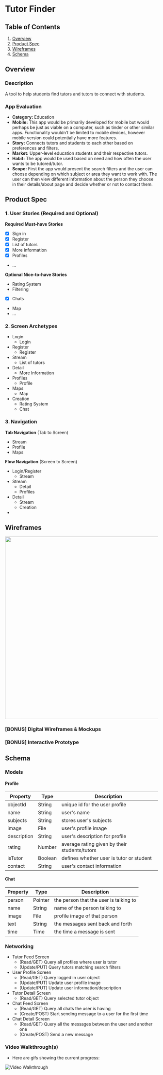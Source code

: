 # Tutor Finder

## Table of Contents
1. [Overview](#Overview)
1. [Product Spec](#Product-Spec)
1. [Wireframes](#Wireframes)
2. [Schema](#Schema)

## Overview
### Description
A tool to help students find tutors and tutors to connect with students.

### App Evaluation
- **Category:** Education
- **Mobile:** This app would be primarily developed for mobile but would perhaps be just as viable on a computer, such as tinder or other similar apps. Functionality wouldn’t be limited to mobile devices, however mobile version could potentially have more features.
- **Story:** Connects tutors and students to each other based on preferences and filters. 
- **Market:** Upper-level education students and their respective tutors.
- **Habit:** The app would be used based on need and how often the user wants to be tutored/tutor. 
- **Scope:** First the app would present the search filters and the user can choose depending on which subject or area they want to work with. The user can then view different information about the person they choose in their details/about page and decide whether or not to contact them.

## Product Spec

### 1. User Stories (Required and Optional)

**Required Must-have Stories**

* [x] Sign in
* [x] Register
* [x] List of tutors
* [x] More information
* [x] Profiles
* ...

**Optional Nice-to-have Stories**

* Rating System
* Filtering
* [x] Chats
* Map
* ...

### 2. Screen Archetypes

* Login
   * Login
* Register
   * Register
* Stream
    * List of tutors
* Detail
    * More Information
* Profiles
    * Profile
* Maps
    * Map
* Creation
    * Rating System
    * Chat

### 3. Navigation

**Tab Navigation** (Tab to Screen)

* Stream
* Profile
* Maps

**Flow Navigation** (Screen to Screen)

* Login/Register
   * Stream
* Stream
   * Detail
   * Profiles
* Detail
    * Stream
    * Creation
* 


## Wireframes
<img src="https://imgur.com/X1Hd5X7.jpg" width=600>

### [BONUS] Digital Wireframes & Mockups

### [BONUS] Interactive Prototype

## Schema 
### Models
#### Profile

   | Property      | Type     | Description |
   | ------------- | -------- | ------------|
   | objectId      | String   | unique id for the user profile |
   | name          | String   | user's name 
   | subjects      | String   | stores user's subjects |
   | image         | File     | user's profile image|
   | description   | String   | user's description for profile |
   | rating        | Number   | average rating given by their students/tutors |
   | isTutor       | Boolean  | defines whether user is tutor or student |
   | contact       | String   | user's contact information |
   
#### Chat
   | Property      | Type     | Description |
   | ------------- | -------- | ------------|
   | person | Pointer| the person that the user is talking to |
   | name | String | name of the person talking to |
   | image | File | profile image of that person
   | text | String | the messages sent back and forth 
   | time | Time | the time a message is sent
   
### Networking
  - Tutor Feed Screen
      - (Read/GET) Query all profiles where user is tutor
      - (Update/PUT) Query tutors matching search filters
  - User Profile Screen
      - (Read/GET) Query logged in user object
      - (Update/PUT) Update user profile image
      - (Update/PUT) Update user information/description
  - Tutor Detail Screen
      - (Read/GET) Query selected tutor object
  - Chat Feed Screen
      - (Read/GET) Query all chats the user is having
      - (Create/POST) Start sending message to a user for the first time
  - Chat Detail Screen
      - (Read/GET) Query all the messages between the user and another one
      - (Create/POST) Send a new message 
### Video Walkthrough(s)
- Here are gifs showing the current progress:
<img src='http://g.recordit.co/CaH5KKUN2z.gif' title='Video Walkthrough' width='' alt='Video Walkthrough' />
